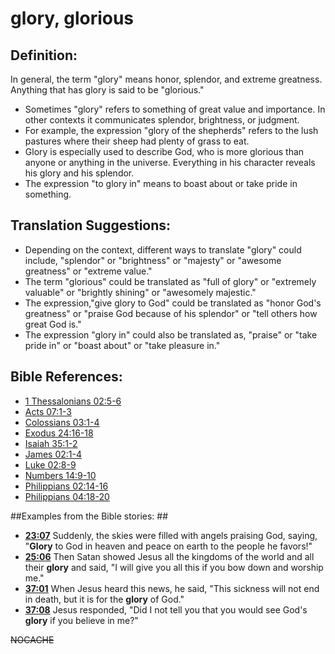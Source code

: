 # glory, glorious #

## Definition: ##

In general, the term "glory" means honor, splendor, and extreme greatness. Anything that has glory is said to be "glorious."

* Sometimes "glory" refers to something of great value and importance. In other contexts it communicates splendor, brightness, or judgment.
* For example, the expression "glory of the shepherds" refers to the lush pastures where their sheep had plenty of grass to eat.
* Glory is especially used to describe God, who is more glorious than anyone or anything in the universe. Everything in his character reveals his glory and his splendor.
* The expression "to glory in" means to boast about or take pride in something.

## Translation Suggestions: ##

* Depending on the context, different ways to translate "glory" could include, "splendor" or "brightness" or "majesty" or "awesome greatness" or "extreme value."
* The term "glorious" could be translated as  "full of glory" or "extremely valuable" or "brightly shining" or "awesomely majestic."
* The expression,"give glory to God" could be translated as "honor God's greatness" or "praise God because of his splendor" or "tell others how great God is."
* The expression "glory in" could also be translated as, "praise" or "take pride in" or "boast about" or "take pleasure in."



## Bible References: ##

* [1 Thessalonians 02:5-6](en/tn/1th/help/02/05)
* [Acts 07:1-3](en/tn/act/help/07/01)
* [Colossians 03:1-4](en/tn/col/help/03/01)
* [Exodus 24:16-18](en/tn/exo/help/24/16)
* [Isaiah 35:1-2](en/tn/isa/help/35/01)
* [James 02:1-4](en/tn/jas/help/02/01)
* [Luke 02:8-9](en/tn/luk/help/02/08)
* [Numbers 14:9-10](en/tn/num/help/14/09)
* [Philippians 02:14-16](en/tn/php/help/02/14)
* [Philippians 04:18-20](en/tn/php/help/04/18)

##Examples from the Bible stories: ##

* __[23:07](en/tn/obs/help/23/07)__ Suddenly, the skies were filled with angels praising God, saying, "__Glory__  to God in heaven and peace on earth to the people he favors!"
* __[25:06](en/tn/obs/help/25/06)__ Then Satan showed Jesus all the kingdoms of the world and all their __glory__  and said, "I will give you all this if you bow down and worship me."
* __[37:01](en/tn/obs/help/37/01)__ When Jesus heard this news, he said, "This sickness will not end in death, but it is for the __glory__  of God."
* __[37:08](en/tn/obs/help/37/08)__ Jesus responded, "Did I not tell you that you would see God's __glory__  if you believe in me?"



~~NOCACHE~~